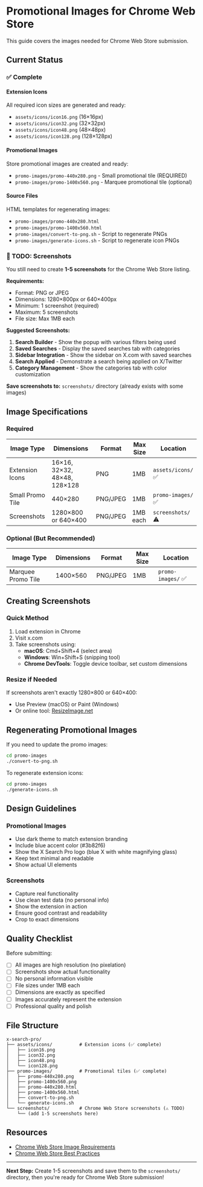 # Promotional Images for Chrome Web Store

This guide covers the images needed for Chrome Web Store submission.

## Current Status

### ✅ Complete

#### Extension Icons
All required icon sizes are generated and ready:
- `assets/icons/icon16.png` (16×16px)
- `assets/icons/icon32.png` (32×32px)
- `assets/icons/icon48.png` (48×48px)
- `assets/icons/icon128.png` (128×128px)

#### Promotional Images
Store promotional images are created and ready:
- `promo-images/promo-440x280.png` - Small promotional tile (REQUIRED)
- `promo-images/promo-1400x560.png` - Marquee promotional tile (optional)

#### Source Files
HTML templates for regenerating images:
- `promo-images/promo-440x280.html`
- `promo-images/promo-1400x560.html`
- `promo-images/convert-to-png.sh` - Script to regenerate PNGs
- `promo-images/generate-icons.sh` - Script to regenerate icon PNGs

### 📸 TODO: Screenshots

You still need to create **1-5 screenshots** for the Chrome Web Store listing.

**Requirements:**
- Format: PNG or JPEG
- Dimensions: 1280×800px or 640×400px
- Minimum: 1 screenshot (required)
- Maximum: 5 screenshots
- File size: Max 1MB each

**Suggested Screenshots:**
1. **Search Builder** - Show the popup with various filters being used
2. **Saved Searches** - Display the saved searches tab with categories
3. **Sidebar Integration** - Show the sidebar on X.com with saved searches
4. **Search Applied** - Demonstrate a search being applied on X/Twitter
5. **Category Management** - Show the categories tab with color customization

**Save screenshots to:** `screenshots/` directory (already exists with some images)

## Image Specifications

### Required

| Image Type | Dimensions | Format | Max Size | Location |
|------------|-----------|--------|----------|----------|
| Extension Icons | 16×16, 32×32, 48×48, 128×128 | PNG | 1MB | `assets/icons/` ✅ |
| Small Promo Tile | 440×280 | PNG/JPEG | 1MB | `promo-images/` ✅ |
| Screenshots | 1280×800 or 640×400 | PNG/JPEG | 1MB each | `screenshots/` ⚠️ |

### Optional (But Recommended)

| Image Type | Dimensions | Format | Max Size | Location |
|------------|-----------|--------|----------|----------|
| Marquee Promo Tile | 1400×560 | PNG/JPEG | 1MB | `promo-images/` ✅ |

## Creating Screenshots

### Quick Method
1. Load extension in Chrome
2. Visit x.com
3. Take screenshots using:
   - **macOS**: Cmd+Shift+4 (select area)
   - **Windows**: Win+Shift+S (snipping tool)
   - **Chrome DevTools**: Toggle device toolbar, set custom dimensions

### Resize if Needed
If screenshots aren't exactly 1280×800 or 640×400:
- Use Preview (macOS) or Paint (Windows)
- Or online tool: [ResizeImage.net](https://resizeimage.net)

## Regenerating Promotional Images

If you need to update the promo images:

```bash
cd promo-images
./convert-to-png.sh
```

To regenerate extension icons:

```bash
cd promo-images
./generate-icons.sh
```

## Design Guidelines

### Promotional Images
- Use dark theme to match extension branding
- Include blue accent color (#3b82f6)
- Show the X Search Pro logo (blue X with white magnifying glass)
- Keep text minimal and readable
- Show actual UI elements

### Screenshots
- Capture real functionality
- Use clean test data (no personal info)
- Show the extension in action
- Ensure good contrast and readability
- Crop to exact dimensions

## Quality Checklist

Before submitting:
- [ ] All images are high resolution (no pixelation)
- [ ] Screenshots show actual functionality
- [ ] No personal information visible
- [ ] File sizes under 1MB each
- [ ] Dimensions are exactly as specified
- [ ] Images accurately represent the extension
- [ ] Professional quality and polish

## File Structure

```
x-search-pro/
├── assets/icons/          # Extension icons (✅ complete)
│   ├── icon16.png
│   ├── icon32.png
│   ├── icon48.png
│   └── icon128.png
├── promo-images/          # Promotional tiles (✅ complete)
│   ├── promo-440x280.png
│   ├── promo-1400x560.png
│   ├── promo-440x280.html
│   ├── promo-1400x560.html
│   ├── convert-to-png.sh
│   └── generate-icons.sh
└── screenshots/           # Chrome Web Store screenshots (⚠️ TODO)
    └── (add 1-5 screenshots here)
```

## Resources

- [Chrome Web Store Image Requirements](https://developer.chrome.com/docs/webstore/images/)
- [Chrome Web Store Best Practices](https://developer.chrome.com/docs/webstore/best_practices/)

---

**Next Step:** Create 1-5 screenshots and save them to the `screenshots/` directory, then you're ready for Chrome Web Store submission!